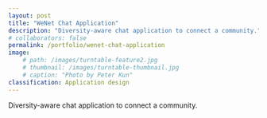 ```yaml
---
layout: post
title: "WeNet Chat Application"
description: "Diversity-aware chat application to connect a community."
# collaborators: false
permalink: /portfolio/wenet-chat-application
image:
    # path: /images/turntable-feature2.jpg
    # thumbnail: /images/turntable-thumbnail.jpg
    # caption: "Photo by Peter Kun"
classification: Application design
---
```


Diversity-aware chat application to connect a community.
